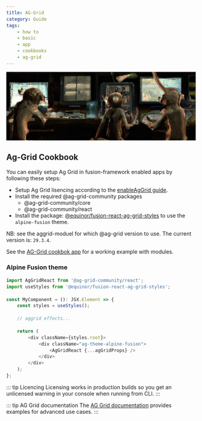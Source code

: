 ```yaml
---
title: AG-Grid
category: Guide
tags:
    - how to
    - basic
    - app
    - cookbooks
    - ag-grid
---
```


![AG-Grid](./cli.png)

## Ag-Grid Cookbook

You can easily setup Ag Grid in fusion-framework enabled apps by following these steps:

- Setup Ag Grid lisencing according to the [enableAgGrid guide](/fusion-framework/modules/ag-grid/).
- Install the required @ag-grid-community packages
  - @ag-grid-community/core
  - @ag-grid-community/react
- Install the package: [@equinor/fusion-react-ag-grid-styles](https://equinor.github.io/fusion-react-components/?path=/docs/data-ag-grid-styles--page) to use the ``alpine-fusion`` theme.

NB: see the aggrid-moduel for which @ag-grid version to use. The current version is: `29.3.4`.

See the [AG-Grid cookbok app](https://github.com/equinor/fusion-framework/tree/main/cookbooks/app-react-ag-grid) for a working example with modules.

### Alpine Fusion theme

```ts
import AgGridReact from '@ag-grid-community/react';
import useStyles from '@equinor/fusion-react-ag-grid-styles';

const MyComponent = (): JSX.Element => {
    const styles = useStyles();

    // aggrid effects...

    return (
        <div className={styles.root}>
            <div className="ag-theme-alpine-fusion">
                <AgGridReact {...agGridProps} />
            </div>
        </div>
    );
};
```

::: tip Licencing
Licensing works in production builds so you get an unlicensed warning in your console when running from CLI.
:::

::: tip AG Grid documentation
The [AG Grid documentation](https://www.ag-grid.com/react-data-grid/) provides examples for advanced use cases.
:::
